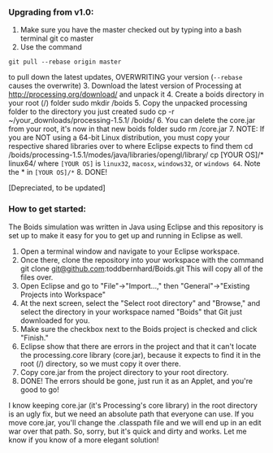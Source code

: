 ### Upgrading from v1.0:

1. Make sure you have the master checked out by typing into a bash terminal
        git co master
2. Use the command

```
git pull --rebase origin master
```

to pull down the latest updates, OVERWRITING your version (`--rebase` causes the overwrite)
3. Download the latest version of Processing at http://processing.org/download/ and unpack it
4. Create a boids directory in your root (/) folder
    sudo mkdir /boids
5. Copy the unpacked processing folder to the directory you just created
    sudo cp -r ~/your_downloads/processing-1.5.1/ /boids/
6. You can delete the core.jar from your root, it's now in that new boids folder
    sudo rm /core.jar
7. NOTE: If you are NOT using a 64-bit Linux distribution, you must copy your respective shared libraries over to where Eclipse expects to find them
    cd /boids/processing-1.5.1/modes/java/libraries/opengl/library/
    cp [YOUR OS]/* linux64/
   where `[YOUR OS]` is `linux32`, `macosx`, `windows32`, or `windows 64`. Note the * in `[YOUR OS]/*`
8. DONE!


[Depreciated, to be updated]
### How to get started:

The Boids simulation was written in Java using Eclipse and this repository is set
up to make it easy for you to get up and running in Eclipse as well.

1. Open a terminal window and navigate to your Eclipse workspace.
2. Once there, clone the repository into your workspace with the command
    git clone git@github.com:toddbernhard/Boids.git
   This will copy all of the files over.
3. Open Eclipse and go to "File"->"Import...," then
   "General"->"Existing Projects into Workspace"
4. At the next screen, select the "Select root directory" and "Browse," and select the directory in your workspace named "Boids" that Git just downloaded for you.
5. Make sure the checkbox next to the Boids project is checked and click "Finish."
5. Eclipse show that there are errors in the project and that it can't locate the processing.core library (core.jar), because it expects to find it in the
   root (/) directory, so we must copy it over there.
6. Copy core.jar from the project directory to your root directory.
7. DONE! The errors should be gone, just run it as an Applet, and you're good to
   go!


I know keeping core.jar (it's Processing's core library) in the root directory is
an ugly fix, but we need an absolute path that everyone can use. If you move
core.jar, you'll change the .classpath file and we will end up in an edit war over
that path.  So, sorry, but it's quick and dirty and works. Let me know if you
know of a more elegant solution! 
